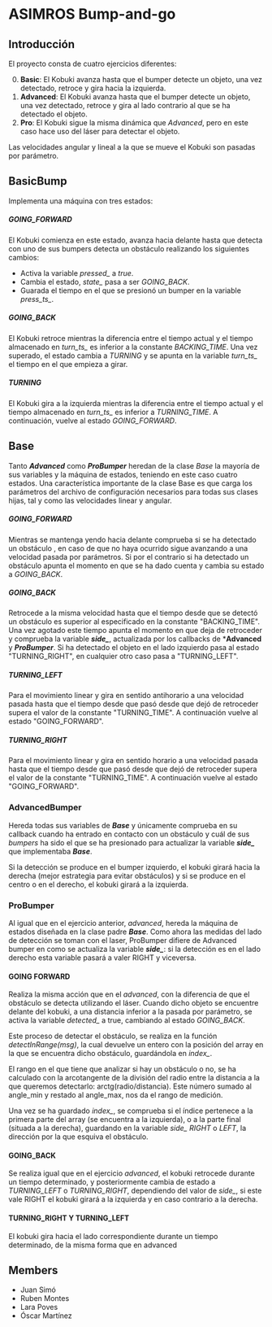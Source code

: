 # ASIMROS Bump-and-go

## Introducción 

El proyecto consta de cuatro ejercicios diferentes:

0. **Basic**: El Kobuki avanza hasta que el bumper detecte un objeto, una vez detectado, retroce y gira hacia la izquierda.
1. **Advanced**: El Kobuki avanza hasta que el bumper detecte un objeto, una vez detectado, retroce y gira al lado contrario al que se ha detectado el objeto. 
2. **Pro**: El Kobuki sigue la misma dinámica que *Advanced*, pero en este caso hace uso del láser para detectar el objeto.

Las velocidades angular y lineal a la que se mueve el Kobuki son pasadas por parámetro.

## BasicBump

Implementa una máquina con tres estados:

##### GOING_FORWARD 

El Kobuki comienza en este estado, avanza hacia delante hasta que detecta con uno de sus bumpers detecta un obstáculo realizando los siguientes cambios:

- Activa la variable *pressed_* a *true*.
- Cambia el estado, *state_* pasa a ser *GOING_BACK*. 
- Guarada el tiempo en el que se presionó un bumper en la variable *press_ts_*.

##### GOING_BACK

El Kobuki retroce mientras la diferencia entre el tiempo actual y el tiempo almacenado en *turn_ts_* es inferior a la constante *BACKING_TIME*. Una vez superado, el estado cambia a *TURNING* y se apunta en la variable *turn_ts_* el tiempo en el que empieza a girar.

##### TURNING 

El Kobuki gira a la izquierda mientras la diferencia entre el tiempo actual y el tiempo almacenado en *turn_ts_* es inferior a *TURNING_TIME*. A continuación, vuelve al estado *GOING_FORWARD*.

## Base

Tanto ***Advanced*** como ***ProBumper*** heredan de la clase *Base* la mayoría de sus variables y la máquina de estados, teniendo en este caso cuatro estados. Una característica importante de la clase Base es que carga los parámetros del archivo de configuración necesarios para todas sus clases hijas, tal y como las velocidades linear y angular. 

##### GOING_FORWARD 

Mientras se mantenga yendo hacia delante comprueba si se ha detectado un obstáculo , en caso de que no haya ocurrido sigue avanzando a una velocidad pasada por parámetros. Si por el contrario si ha detectado un obstáculo apunta el momento en que se ha dado cuenta y cambia su estado a *GOING_BACK*. 

##### GOING_BACK

Retrocede a la misma velocidad hasta que el tiempo desde que se detectó un obstáculo es superior al especificado en la constante "BACKING_TIME". Una vez agotado este tiempo apunta el momento en que deja de retroceder y comprueba la variable ***side_***, actualizada por los callbacks de ***Advanced** y ***ProBumper***. Si ha detectado el objeto en el lado izquierdo pasa al estado "TURNING_RIGHT", en cualquier otro caso pasa a "TURNING_LEFT".

##### TURNING_LEFT

Para el movimiento linear y gira en sentido antihorario a una velocidad pasada hasta que el tiempo desde que pasó desde que dejó de retroceder supera el valor de la constante "TURNING_TIME". A continuación vuelve al estado "GOING_FORWARD".

##### TURNING_RIGHT 

Para el movimiento linear y gira en sentido horario a una velocidad pasada hasta que el tiempo desde que pasó desde que dejó de retroceder supera el valor de la constante "TURNING_TIME". A continuación vuelve al estado "GOING_FORWARD".

### AdvancedBumper

Hereda todas sus variables de ***Base*** y únicamente comprueba en su callback cuando ha entrado en contacto con un obstáculo y cuál de sus *bumpers* ha sido el que se ha presionado para actualizar la variable ***side_*** que implementaba ***Base***. 

Si la detección se produce en el bumper izquierdo, el kobuki girará hacia la derecha (mejor estrategia para evitar obstáculos) y si se produce en el centro o en el derecho, el kobuki girará a la izquierda. 

### ProBumper

Al igual que en el ejercicio anterior, *advanced*, hereda la máquina de estados diseñada en la clase padre ***Base***. Como ahora las medidas del lado de detección se toman con el laser, ProBumper difiere de Advanced bumper en como se actualiza la variable ***side_***: si la detección es en el lado derecho esta variable pasará a valer RIGHT y viceversa. 

#### GOING FORWARD

Realiza la misma acción que en el *advanced*, con la diferencia de que el obstáculo se detecta utilizando el láser. Cuando dicho objeto se encuentre delante del kobuki, a una distancia inferior a la pasada por parámetro, se activa la variable *detected_* a true, cambiando al estado *GOING_BACK*.

Este proceso de detectar el obstáculo, se realiza en la función *detectInRange(msg)*, la cual devuelve un entero con la posición del array en la que se encuentra dicho obstáculo, guardándola en *index_*.

El rango en el que tiene que analizar si hay un obstáculo o no, se ha calculado con la arcotangente de la división del radio entre la distancia a la que queremos detectarlo: arctg(radio/distancia). Este número sumado al angle_min y restado al angle_max, nos da el rango de medición. 

Una vez se ha guardado *index_*, se comprueba si el índice pertenece a la primera parte del array (se encuentra a la izquierda), o a la parte final (situada a la derecha), guardando en la variable *side_ RIGHT* o *LEFT*, la dirección por la que esquiva el obstáculo.

#### GOING_BACK

Se realiza igual que en el ejercicio *advanced*, el kobuki retrocede durante un tiempo determinado, y posteriormente cambia de estado a *TURNING_LEFT* o *TURNING_RIGHT*, dependiendo del valor de *side_*, si este vale RIGHT el kobuki girará a la izquierda y en caso contrario a la derecha. 

#### TURNING_RIGHT Y TURNING_LEFT

El kobuki gira hacia el lado correspondiente durante un tiempo determinado, de la misma forma que en advanced


## Members

* Juan Simó
* Ruben Montes
* Lara Poves
* Óscar Martínez
